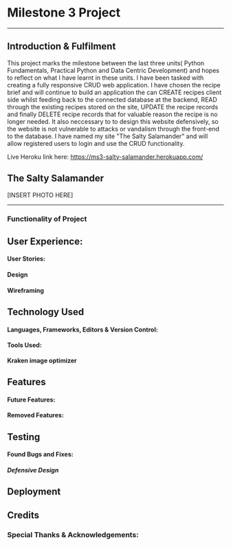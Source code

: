 # Milestone 3 Project
***
## Introduction &amp; Fulfilment
This project marks the milestone between the last three units( Python Fundamentals, Practical Python and Data Centric Development) and hopes to reflect on what I have learnt in these units. I have been tasked with creating a fully responsive CRUD web application. I have chosen the recipe brief and will continue to build an application the can CREATE recipes client side whilst feeding back to the connected database at the backend, READ through the existing recipes stored on the site, UPDATE the recipe records and finally DELETE recipe records that for valuable reason the recipe is no longer needed. It also neccessary to to design this website defensively, so the website is not vulnerable to attacks or vandalism through the front-end to the database. I have named my site "The Salty Salamander" and will allow registered users to login and use the CRUD functionality.

Live Heroku link here: https://ms3-salty-salamander.herokuapp.com/

## The Salty Salamander

[INSERT PHOTO HERE]

***

### Functionality of Project


## User Experience:

#### User Stories:

#### Design

#### Wireframing

## Technology Used

#### Languages, Frameworks, Editors & Version Control:

#### Tools Used:
**Kraken image optimizer**


## Features

#### Future Features:

#### Removed Features:

## Testing

#### Found Bugs and Fixes:

##### Defensive Design

## Deployment

## Credits

### Special Thanks & Acknowledgements:
